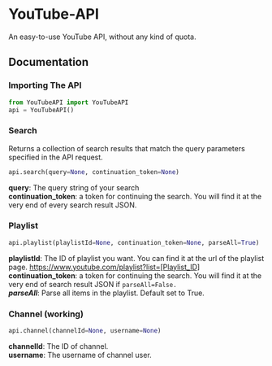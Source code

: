 # YouTube-API
An easy-to-use YouTube API, without any kind of quota.

## Documentation

### Importing The API
```python
from YouTubeAPI import YouTubeAPI
api = YouTubeAPI()
```

### Search
Returns a collection of search results that match the query parameters specified in the API request.
```python
api.search(query=None, continuation_token=None)
```
**query**: The query string of your search <br />
**continuation_token**: a token for continuing the search. You will find it at the very end of every search result JSON.

### Playlist
```python
api.playlist(playlistId=None, continuation_token=None, parseAll=True)
```
**playlistId**: The ID of playlist you want. You can find it at the url of the playlist page. https://www.youtube.com/playlist?list=[Playlist_ID] <br />
**continuation_token**: a token for continuing the search. You will find it at the very end of search result JSON if ```parseAll=False.``` <br />
***parseAll***: Parse all items in the playlist. Default set to True.

### Channel (working)
```python
api.channel(channelId=None, username=None)
```
**channelId**: The ID of channel. <br />
**username**: The username of channel user. <br />
